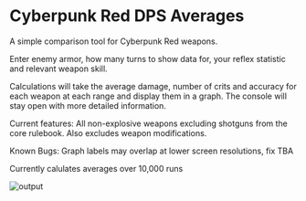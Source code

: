 # Cyberpunk Red DPS Averages
A simple comparison tool for Cyberpunk Red weapons.

Enter enemy armor, how many turns to show data for, your reflex statistic and relevant weapon skill.

Calculations will take the average damage, number of crits and accuracy for each weapon at each range and display them in a graph.
The console will stay open with more detailed information.

Current features:
All non-explosive weapons excluding shotguns from the core rulebook. Also excludes weapon modifications.

Known Bugs:
Graph labels may overlap at lower screen resolutions, fix TBA

Currently calulates averages over 10,000 runs

![output](https://github.com/Voridien/CyberpunkRedDPSAverages/assets/148733301/3c646b0b-037d-4f6c-83d5-c9b5e5f85cd6)

